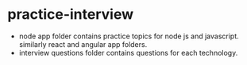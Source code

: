 # practice-interview
* node app folder contains practice topics for node js and javascript. similarly react and angular app folders.
* interview questions folder contains questions for each technology.
